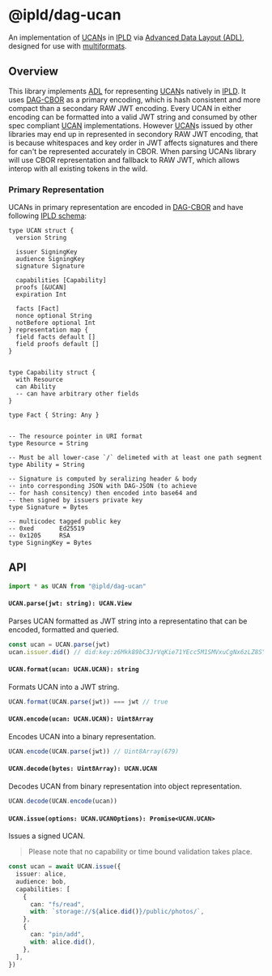 # @ipld/dag-ucan

An implementation of [UCAN][]s in [IPLD][] via [Advanced Data Layout (ADL)](ADL), designed for use with [multiformats][].

## Overview

This library implements [ADL][] for representing [UCAN]s natively in [IPLD][]. It uses [DAG-CBOR][] as a primary encoding, which is hash consistent and more compact than a secondary RAW JWT encoding. Every UCAN in either encoding can be formatted into a valid JWT string and consumed by other spec compliant [UCAN][] implementations. However [UCAN][]s issued by other libraries may end up in represented in secondory RAW JWT encoding, that is because whitespaces and key order in JWT affects signatures and there for can't be represented accurately in CBOR. When parsing UCANs library will use CBOR representation and fallback to RAW JWT, which allows interop with all existing tokens in the wild.

### Primary Representation

UCANs in primary representation are encoded in [DAG-CBOR][] and have following
[IPLD schema][]:

```ipldsch
type UCAN struct {
  version String

  issuer SigningKey
  audience SigningKey
  signature Signature

  capabilities [Capability]
  proofs [&UCAN]
  expiration Int

  facts [Fact]
  nonce optional String
  notBefore optional Int
} representation map {
  field facts default []
  field proofs default []
}


type Capability struct {
  with Resource
  can Ability
  -- can have arbitrary other fields
}

type Fact { String: Any }


-- The resource pointer in URI format
type Resource = String

-- Must be all lower-case `/` delimeted with at least one path segment
type Ability = String

-- Signature is computed by seralizing header & body
-- into corresponding JSON with DAG-JSON (to achieve
-- for hash consitency) then encoded into base64 and
-- then signed by issuers private key
type Signature = Bytes

-- multicodec tagged public key
-- 0xed       Ed25519
-- 0x1205     RSA
type SigningKey = Bytes
```

## API

```ts
import * as UCAN from "@ipld/dag-ucan"
```

#### `UCAN.parse(jwt: string): UCAN.View`

Parses UCAN formatted as JWT string into a representatino that can be encoded, formatted and queried.

```ts
const ucan = UCAN.parse(jwt)
ucan.issuer.did() // did:key:z6Mkk89bC3JrVqKie71YEcc5M1SMVxuCgNx6zLZ8SYJsxALi
```

#### `UCAN.format(ucan: UCAN.UCAN): string`

Formats UCAN into a JWT string.

```ts
UCAN.format(UCAN.parse(jwt)) === jwt // true
```

#### `UCAN.encode(ucan: UCAN.UCAN): Uint8Array`

Encodes UCAN into a binary representation.

```ts
UCAN.encode(UCAN.parse(jwt)) // Uint8Array(679)
```

#### `UCAN.decode(bytes: Uint8Array): UCAN.UCAN`

Decodes UCAN from binary representation into object representation.

```ts
UCAN.decode(UCAN.encode(ucan))
```

#### `UCAN.issue(options: UCAN.UCANOptions): Promise<UCAN.UCAN>`

Issues a signed UCAN.

> Please note that no capability or time bound validation takes place.

```ts
const ucan = await UCAN.issue({
  issuer: alice,
  audience: bob,
  capabilities: [
    {
      can: "fs/read",
      with: `storage://${alice.did()}/public/photos/`,
    },
    {
      can: "pin/add",
      with: alice.did(),
    },
  ],
})
```

[ipld]: https://ipld.io/
[ucan]: https://github.com/ucan-wg/spec/
[ipld schema]: https://ipld.io/docs/schemas/using/authoring-guide/
[dag-cbor]: https://ipld.io/docs/codecs/known/dag-cbor/
[multiformats]: https://github.com/multiformats/js-multiformats
[adl]: https://ipld.io/docs/advanced-data-layouts/
